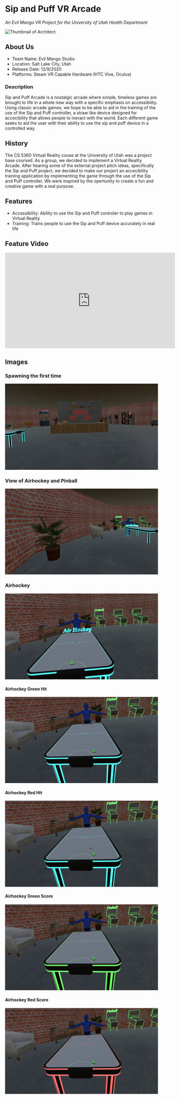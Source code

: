 # Sip and Puff VR Arcade

*An Evil Mango VR Project for the University of Utah Health Department*

![Thumbnail of Architect](thumbnail.png)

## About Us

- Team Name: Evil Mango Studio
- Location: Salt Lake City, Utah
- Release Date: 12/9/2020
- Platforms: Steam VR Capable Hardware (HTC Vive, Oculus)

### Description

Sip and Puff Arcade is a nostalgic arcade where simple, timeless games are brought to life in a whole new way with a specific emphasis on accessibility. Using classic arcade games, we hope to be able to aid in the training of the use of the Sip and Puff controller, a straw like device designed for accecibility that allows people to ineract with the world. Each different game seeks to aid the user with their ability to use the sip and puff device in a controlled way.

## History

The CS 5360 Virtual Reality couse at the University of Utah was a project base coursed. As a group, we decided to implement a Virtual Reality Arcade. After hearing some of the external project pitch ideas, specifically the Sip and Puff project, we decided to make our project an accecibility training application by implementing the game through the use of the Sip and Puff controller. We were inspired by the opertunity to create a fun and creative game with a real purpose.


## Features

- Accessibility: Ability to use the Sip and Puff controler to play games in Virtual Reality
- Training: Trains people to use the Sip and Puff device accurately in real life

## Feature Video

<iframe width="560" height="315" src="https://www.youtube.com/embed/CzvQxQYKO88" frameborder="0" allow="accelerometer; autoplay; clipboard-write; encrypted-media; gyroscope; picture-in-picture" allowfullscreen>
</iframe>

## Images

### Spawning the first time
<img src="https://github.com/Bamuir3/EvilMangoVR/blob/master/SipAndPuffArcadeImages/MainArcadeSpawn.png?raw=true" alt="SpawnPoint">

### View of Airhockey and Pinball
![Image of Airhockey](https://github.com/Bamuir3/EvilMangoVR/blob/master/SipAndPuffArcadeImages/AirhockeySpawnView.png?raw=true)

### Airhockey 
![alt text](https://github.com/Bamuir3/EvilMangoVR/blob/master/SipAndPuffArcadeImages/AirhockeySpawn.png?raw=true)

#### Airhockey Green Hit
![alt text](https://github.com/Bamuir3/EvilMangoVR/blob/master/SipAndPuffArcadeImages/AihockeyGreenPuck.png?raw=true)

#### Airhockey Red Hit
![alt text](https://github.com/Bamuir3/EvilMangoVR/blob/master/SipAndPuffArcadeImages/AirhockeyRedpuck.png?raw=true)

#### Airhockey Green Score
![alt text](https://github.com/Bamuir3/EvilMangoVR/blob/master/SipAndPuffArcadeImages/AirhockeyGreenScore.png?raw=true)

#### Airhockey Red Score
![alt text](https://github.com/Bamuir3/EvilMangoVR/blob/master/SipAndPuffArcadeImages/AirhockeyRedScore.png?raw=true)
